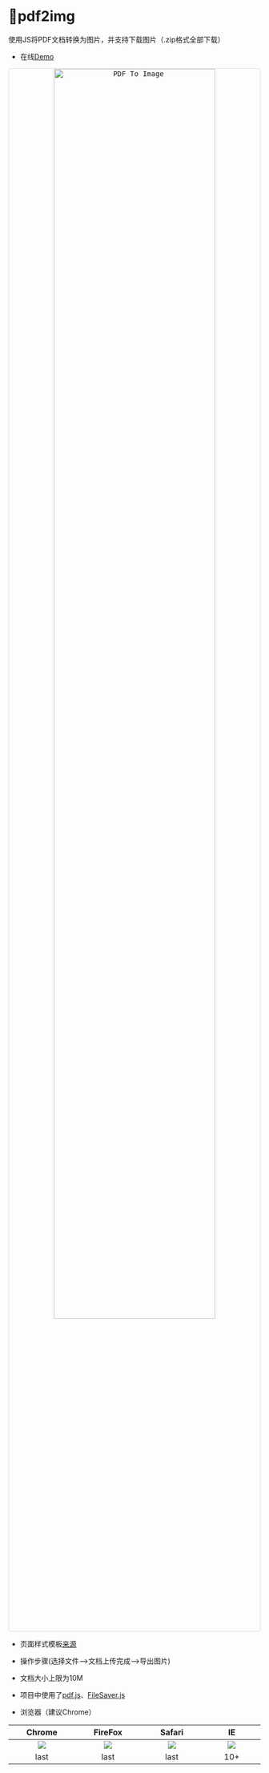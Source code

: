 # :diamond_shape_with_a_dot_inside:pdf2img
使用JS将PDF文档转换为图片，并支持下载图片（.zip格式全部下载）

* 在线[Demo](https://xxlllq.github.io/pdf2img)
<kbd>
  <div style="border: 1px solid gainsboro;border-radius: 5px;" align="center">
    <img width="80%" height="auto" src="https://raw.githubusercontent.com/xxlllq/pdf2img/master/img/pdf2img.gif" alt="PDF To Image" title="PDF To Image"/>
  </div>
</kbd>

* 页面样式模板[来源](https://codepen.io/roydigerhund/pen/OMreoV)

* 操作步骤(选择文件-->文档上传完成-->导出图片)

* 文档大小上限为10M

* 项目中使用了[pdf.js](http://mozilla.github.io/pdf.js/)、[FileSaver.js](https://github.com/eligrey/FileSaver.js/)

* 浏览器（建议Chrome）



<style>
table th {
    width: 200px;
}
</style>



Chrome  |  FireFox |  Safari |  IE
:------:|:------:|:------:|:------:
![](https://raw.githubusercontent.com/xxlllq/pdf2img/master/img/chrome.png)  |  ![](https://raw.githubusercontent.com/xxlllq/pdf2img/master/img/firefox.png)|  ![](https://raw.githubusercontent.com/xxlllq/pdf2img/master/img/safari.png)|  ![](https://raw.githubusercontent.com/xxlllq/pdf2img/master/img/ie.png)
last |  last |  last |  10+
